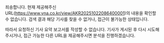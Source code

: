 죄송합니다. 현재 제공해주신 URL(https://www.yna.co.kr/view/AKR20251022086400001)의 내용을 확인할 수 없습니다. 검색 결과 해당 기사를 찾을 수 없거나, 접근이 불가능한 상태입니다.

따라서 요청하신 기사 요약 보고서를 작성할 수 없습니다. 기사가 게시된 후 다시 시도해주시거나, 접근 가능한 다른 URL을 제공해주시면 분석을 진행하겠습니다.